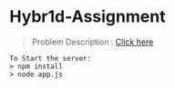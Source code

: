 # Hybr1d-Assignment

>Problem Description : [Click here](https://docs.google.com/document/d/1Rl_xTLP49ZPjd4h4Y0KrZgs217aB2KUhw7aCMIL-f60/edit#heading=h.n18qtkjdpnws)

```
To Start the server:
> npm install
> node app.js
```
